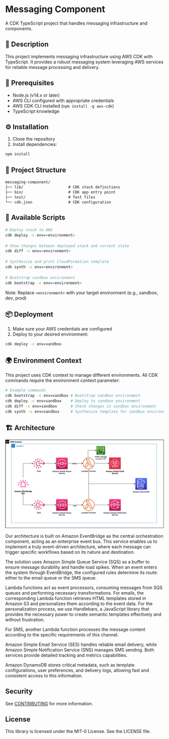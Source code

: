 # Messaging Component

A CDK TypeScript project that handles messaging infrastructure and components.

## 📝 Description

This project implements messaging infrastructure using AWS CDK with TypeScript. It provides a robust messaging system leveraging AWS services for reliable message processing and delivery.

## 🔧 Prerequisites

- Node.js (v14.x or later)
- AWS CLI configured with appropriate credentials
- AWS CDK CLI installed (`npm install -g aws-cdk`)
- TypeScript knowledge

## ⚙️ Installation

1. Clone the repository
2. Install dependencies:
```bash
npm install
```

## 📁 Project Structure

```
messaging-component/
├── lib/                    # CDK stack definitions
├── bin/                    # CDK app entry point
├── test/                   # Test files
└── cdk.json                # CDK configuration
```

## 🚀 Available Scripts

```bash
# Deploy stack to AWS
cdk deploy -c env=<environment>

# Show changes between deployed stack and current state
cdk diff -c env=<environment>

# Synthesize and print CloudFormation template
cdk synth -c env=<environment>

# Bootstrap sandbox environment
cdk bootstrap -c env=<environment>

```

Note: Replace `<environment>` with your target environment (e.g., sandbox, dev, prod)

## 📦 Deployment

1. Make sure your AWS credentials are configured
2. Deploy to your desired environment:
```bash
cdk deploy -c env=sandbox
```

## 🌍 Environment Context

This project uses CDK context to manage different environments. All CDK commands require the environment context parameter:

```bash
# Example commands
cdk bootstrap -c env=sandbox # Bootstrap sandbox environment
cdk deploy -c env=sandbox    # Deploy to sandbox environment
cdk diff -c env=sandbox      # Check changes in sandbox environment
cdk synth -c env=sandbox     # Synthesize template for sandbox environment
```

## 🏗️ Architecture

![architecture.jpg](lib/utils/architecture.jpg)

Our architecture is built on Amazon EventBridge as the central orchestration component, acting as an enterprise event bus. This service enables us to implement a truly event-driven architecture, where each message can trigger specific workflows based on its nature and destination.

The solution uses Amazon Simple Queue Service (SQS) as a buffer to ensure message durability and handle load spikes. When an event enters the system through EventBridge, the configured rules determine its route: either to the email queue or the SMS queue.

Lambda functions act as event processors, consuming messages from SQS queues and performing necessary transformations. For emails, the corresponding Lambda function retrieves HTML templates stored in Amazon S3 and personalizes them according to the event data. For the personalization process, we use Handlebars, a JavaScript library that provides the necessary power to create semantic templates effectively and without frustration.

For SMS, another Lambda function processes the message content according to the specific requirements of this channel.

Amazon Simple Email Service (SES) handles reliable email delivery, while Amazon Simple Notification Service (SNS) manages SMS sending. Both services provide detailed tracking and metrics capabilities.

Amazon DynamoDB stores critical metadata, such as template configurations, user preferences, and delivery logs, allowing fast and consistent access to this information.

## Security

See [CONTRIBUTING](CONTRIBUTING.md#security-issue-notifications) for more information.

## License

This library is licensed under the MIT-0 License. See the LICENSE file.

